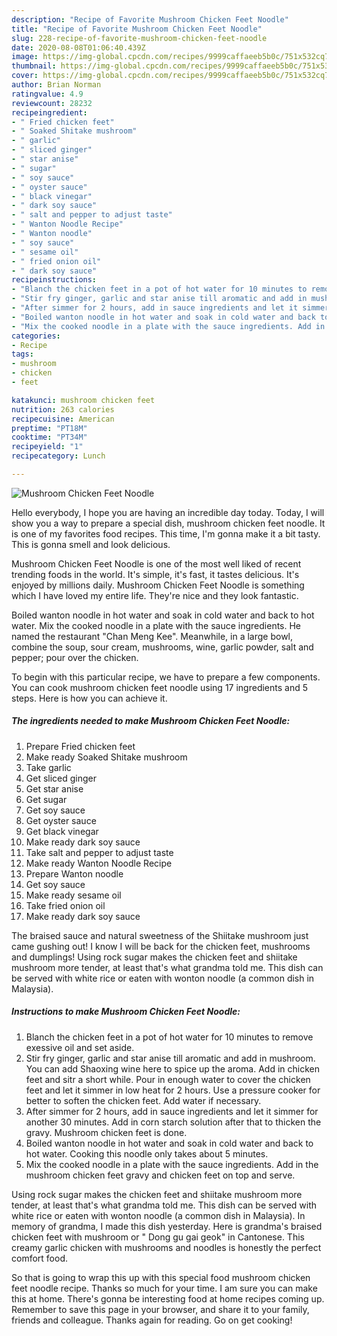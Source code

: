 ```yaml
---
description: "Recipe of Favorite Mushroom Chicken Feet Noodle"
title: "Recipe of Favorite Mushroom Chicken Feet Noodle"
slug: 228-recipe-of-favorite-mushroom-chicken-feet-noodle
date: 2020-08-08T01:06:40.439Z
image: https://img-global.cpcdn.com/recipes/9999caffaeeb5b0c/751x532cq70/mushroom-chicken-feet-noodle-recipe-main-photo.jpg
thumbnail: https://img-global.cpcdn.com/recipes/9999caffaeeb5b0c/751x532cq70/mushroom-chicken-feet-noodle-recipe-main-photo.jpg
cover: https://img-global.cpcdn.com/recipes/9999caffaeeb5b0c/751x532cq70/mushroom-chicken-feet-noodle-recipe-main-photo.jpg
author: Brian Norman
ratingvalue: 4.9
reviewcount: 28232
recipeingredient:
- " Fried chicken feet"
- " Soaked Shitake mushroom"
- " garlic"
- " sliced ginger"
- " star anise"
- " sugar"
- " soy sauce"
- " oyster sauce"
- " black vinegar"
- " dark soy sauce"
- " salt and pepper to adjust taste"
- " Wanton Noodle Recipe"
- " Wanton noodle"
- " soy sauce"
- " sesame oil"
- " fried onion oil"
- " dark soy sauce"
recipeinstructions:
- "Blanch the chicken feet in a pot of hot water for 10 minutes to remove exessive oil and set aside."
- "Stir fry ginger, garlic and star anise till aromatic and add in mushroom. You can add Shaoxing wine here to spice up the aroma. Add in chicken feet and sitr a short while. Pour in enough water to cover the chicken feet and let it simmer in low heat for 2 hours. Use a pressure cooker for better to soften the chicken feet. Add water if necessary."
- "After simmer for 2 hours, add in sauce ingredients and let it simmer for another 30 minutes. Add in corn starch solution after that to thicken the gravy. Mushroom chicken feet is done."
- "Boiled wanton noodle in hot water and soak in cold water and back to hot water. Cooking this noodle only takes about 5 minutes."
- "Mix the cooked noodle in a plate with the sauce ingredients. Add in the mushroom chicken feet gravy and chicken feet on top and serve."
categories:
- Recipe
tags:
- mushroom
- chicken
- feet

katakunci: mushroom chicken feet 
nutrition: 263 calories
recipecuisine: American
preptime: "PT18M"
cooktime: "PT34M"
recipeyield: "1"
recipecategory: Lunch

---
```



![Mushroom Chicken Feet Noodle](https://img-global.cpcdn.com/recipes/9999caffaeeb5b0c/751x532cq70/mushroom-chicken-feet-noodle-recipe-main-photo.jpg)

Hello everybody, I hope you are having an incredible day today. Today, I will show you a way to prepare a special dish, mushroom chicken feet noodle. It is one of my favorites food recipes. This time, I'm gonna make it a bit tasty. This is gonna smell and look delicious.

Mushroom Chicken Feet Noodle is one of the most well liked of recent trending foods in the world. It's simple, it's fast, it tastes delicious. It's enjoyed by millions daily. Mushroom Chicken Feet Noodle is something which I have loved my entire life. They're nice and they look fantastic.

Boiled wanton noodle in hot water and soak in cold water and back to hot water. Mix the cooked noodle in a plate with the sauce ingredients. He named the restaurant &#34;Chan Meng Kee&#34;. Meanwhile, in a large bowl, combine the soup, sour cream, mushrooms, wine, garlic powder, salt and pepper; pour over the chicken.


To begin with this particular recipe, we have to prepare a few components. You can cook mushroom chicken feet noodle using 17 ingredients and 5 steps. Here is how you can achieve it.

<!--inarticleads1-->

##### The ingredients needed to make Mushroom Chicken Feet Noodle:

1. Prepare  Fried chicken feet
1. Make ready  Soaked Shitake mushroom
1. Take  garlic
1. Get  sliced ginger
1. Get  star anise
1. Get  sugar
1. Get  soy sauce
1. Get  oyster sauce
1. Get  black vinegar
1. Make ready  dark soy sauce
1. Take  salt and pepper to adjust taste
1. Make ready  Wanton Noodle Recipe
1. Prepare  Wanton noodle
1. Get  soy sauce
1. Make ready  sesame oil
1. Take  fried onion oil
1. Make ready  dark soy sauce


The braised sauce and natural sweetness of the Shiitake mushroom just came gushing out! I know I will be back for the chicken feet, mushrooms and dumplings! Using rock sugar makes the chicken feet and shiitake mushroom more tender, at least that&#39;s what grandma told me. This dish can be served with white rice or eaten with wonton noodle (a common dish in Malaysia). 

<!--inarticleads2-->

##### Instructions to make Mushroom Chicken Feet Noodle:

1. Blanch the chicken feet in a pot of hot water for 10 minutes to remove exessive oil and set aside.
1. Stir fry ginger, garlic and star anise till aromatic and add in mushroom. You can add Shaoxing wine here to spice up the aroma. Add in chicken feet and sitr a short while. Pour in enough water to cover the chicken feet and let it simmer in low heat for 2 hours. Use a pressure cooker for better to soften the chicken feet. Add water if necessary.
1. After simmer for 2 hours, add in sauce ingredients and let it simmer for another 30 minutes. Add in corn starch solution after that to thicken the gravy. Mushroom chicken feet is done.
1. Boiled wanton noodle in hot water and soak in cold water and back to hot water. Cooking this noodle only takes about 5 minutes.
1. Mix the cooked noodle in a plate with the sauce ingredients. Add in the mushroom chicken feet gravy and chicken feet on top and serve.


Using rock sugar makes the chicken feet and shiitake mushroom more tender, at least that&#39;s what grandma told me. This dish can be served with white rice or eaten with wonton noodle (a common dish in Malaysia). In memory of grandma, I made this dish yesterday. Here is grandma&#39;s braised chicken feet with mushroom or &#34; Dong gu gai geok&#34; in Cantonese. This creamy garlic chicken with mushrooms and noodles is honestly the perfect comfort food. 

So that is going to wrap this up with this special food mushroom chicken feet noodle recipe. Thanks so much for your time. I am sure you can make this at home. There's gonna be interesting food at home recipes coming up. Remember to save this page in your browser, and share it to your family, friends and colleague. Thanks again for reading. Go on get cooking!
